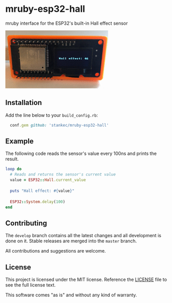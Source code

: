 # mruby-esp32-hall

mruby interface for the ESP32's built-in Hall effect sensor

![ESP32 displaying the Hall effect output on an OLED screen](/docs/demo.gif)

## Installation

Add the line below to your `build_config.rb`:

```ruby
  conf.gem github: 'stankec/mruby-esp32-hall'
```

## Example

The following code reads the sensor's value every 100ns and prints the result.

```Ruby
loop do
  # Reads and returns the sensor's current value
  value = ESP32::Hall.current_value

  puts "Hall effect: #{value}"

  ESP32::System.delay(100)
end
```

## Contributing

The `develop` branch contains all the latest changes and all development is
done on it. Stable releases are merged into the `master` branch.

All contributions and suggestions are welcome.

## License

This project is licensed under the MIT license. Reference the
[LICENSE](/LICENSE) file to see the full license text.

This software comes "as is" and without any kind of warranty.
